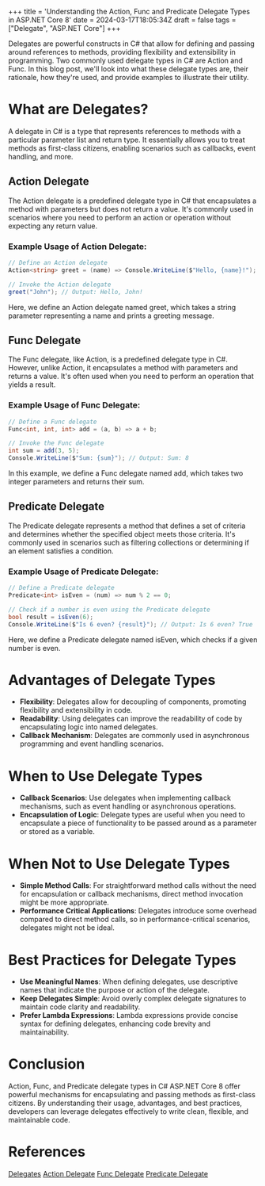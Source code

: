 +++
title = 'Understanding the Action, Func and Predicate Delegate Types in ASP.NET Core 8'
date = 2024-03-17T18:05:34Z
draft = false
tags = ["Delegate", "ASP.NET Core"]
+++

Delegates are powerful constructs in C# that allow for defining and passing around references to methods, providing flexibility and extensibility in programming. Two commonly used delegate types in C# are Action and Func. In this blog post, we'll look into what these delegate types are, their rationale, how they're used, and provide examples to illustrate their utility.

# What are Delegates?

A delegate in C# is a type that represents references to methods with a particular parameter list and return type. It essentially allows you to treat methods as first-class citizens, enabling scenarios such as callbacks, event handling, and more.

## Action Delegate

The Action delegate is a predefined delegate type in C# that encapsulates a method with parameters but does not return a value. It's commonly used in scenarios where you need to perform an action or operation without expecting any return value.

### Example Usage of Action Delegate:

```csharp
// Define an Action delegate
Action<string> greet = (name) => Console.WriteLine($"Hello, {name}!");

// Invoke the Action delegate
greet("John"); // Output: Hello, John!
```

Here, we define an Action delegate named greet, which takes a string parameter representing a name and prints a greeting message.

## Func Delegate

The Func delegate, like Action, is a predefined delegate type in C#. However, unlike Action, it encapsulates a method with parameters and returns a value. It's often used when you need to perform an operation that yields a result.

### Example Usage of Func Delegate:

```csharp
// Define a Func delegate
Func<int, int, int> add = (a, b) => a + b;

// Invoke the Func delegate
int sum = add(3, 5);
Console.WriteLine($"Sum: {sum}"); // Output: Sum: 8
```

In this example, we define a Func delegate named add, which takes two integer parameters and returns their sum.

## Predicate Delegate

The Predicate delegate represents a method that defines a set of criteria and determines whether the specified object meets those criteria. It's commonly used in scenarios such as filtering collections or determining if an element satisfies a condition.

### Example Usage of Predicate Delegate:

```csharp
// Define a Predicate delegate
Predicate<int> isEven = (num) => num % 2 == 0;

// Check if a number is even using the Predicate delegate
bool result = isEven(6);
Console.WriteLine($"Is 6 even? {result}"); // Output: Is 6 even? True
```

Here, we define a Predicate delegate named isEven, which checks if a given number is even.

# Advantages of Delegate Types

- **Flexibility**: Delegates allow for decoupling of components, promoting flexibility and extensibility in code.
- **Readability**: Using delegates can improve the readability of code by encapsulating logic into named delegates.
- **Callback Mechanism**: Delegates are commonly used in asynchronous programming and event handling scenarios.

# When to Use Delegate Types

- **Callback Scenarios**: Use delegates when implementing callback mechanisms, such as event handling or asynchronous operations.
- **Encapsulation of Logic**: Delegate types are useful when you need to encapsulate a piece of functionality to be passed around as a parameter or stored as a variable.

# When Not to Use Delegate Types

- **Simple Method Calls**: For straightforward method calls without the need for encapsulation or callback mechanisms, direct method invocation might be more appropriate.
- **Performance Critical Applications**: Delegates introduce some overhead compared to direct method calls, so in performance-critical scenarios, delegates might not be ideal.

# Best Practices for Delegate Types

- **Use Meaningful Names**: When defining delegates, use descriptive names that indicate the purpose or action of the delegate.
- **Keep Delegates Simple**: Avoid overly complex delegate signatures to maintain code clarity and readability.
- **Prefer Lambda Expressions**: Lambda expressions provide concise syntax for defining delegates, enhancing code brevity and maintainability.

# Conclusion

Action, Func, and Predicate delegate types in C# ASP.NET Core 8 offer powerful mechanisms for encapsulating and passing methods as first-class citizens. By understanding their usage, advantages, and best practices, developers can leverage delegates effectively to write clean, flexible, and maintainable code.

# References

[Delegates](https://learn.microsoft.com/en-us/dotnet/csharp/programming-guide/delegates/using-delegates)
[Action Delegate](https://learn.microsoft.com/en-us/dotnet/api/system.action-1?view=net-8.0)
[Func Delegate](https://learn.microsoft.com/en-us/dotnet/api/system.func-2?view=net-8.0)
[Predicate Delegate](https://learn.microsoft.com/en-us/dotnet/api/system.predicate-1?view=net-8.0)

